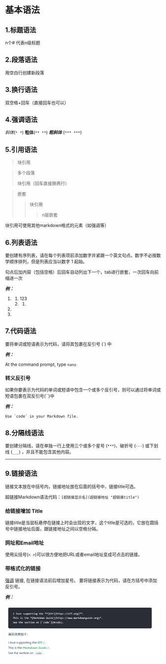 # 基本语法

## 1.标题语法

n个# 代表n级标题

## 2.段落语法

用空白行创建新段落

## 3.换行语法

双空格+回车（直接回车也可以）

## 4.强调语法

*斜体*(`* *`)         **粗体**(`** **`)          ***粗斜体*** (`*** ***`)

## 5.引用语法

> 块引用

> 多个段落
>
> 块引用（回车直接换两行）

> 嵌套
>
> > 块引用
> >
> > > n层嵌套

块引用可使用其他markdown格式的元素（如强调等）

## 6.列表语法

要创建有序列表，请在每个列表项前添加数字并紧跟一个英文句点。数字不必按数学顺序排列，但是列表应当以数字 1 起始。

句点后加内容（包括空格）后回车自动列出下一个，tab进行嵌套，一次回车向前缩进一次

***例：***

1. 
   1. 123
   2.  
      1.  
2.  
3.  

## 7.代码语法

要将单词或短语表示为代码，请将其包裹在反引号 (`) 中

***例：***

At the command prompt, type `nano`

### 转义反引号

如果你要表示为代码的单词或短语中包含一个或多个反引号，则可以通过将单词或短语包裹在双反引号(``)中

***例：***

```
Use `code` in your Markdown file.
```

## 8.分隔线语法

要创建分隔线，请在单独一行上使用三个或多个星号 (`***`)、破折号 (`---`) 或下划线 (`___`) ，并且不能包含其他内容。

****

## 9.链接语法

链接文本放在中括号内，链接地址放在后面的括号中，链接title可选。

超链接Markdown语法代码：`[超链接显示名](超链接地址 "超链接title")`

### 给链接增加 Title

链接title是当鼠标悬停在链接上时会出现的文字，这个title是可选的，它放在圆括号中链接地址后面，跟链接地址之间以空格分隔。

### 网址和Email地址

使用尖括号(`< >`)可以很方便地把URL或者email地址变成可点击的链接。

### 带格式化的链接

[强调](https://markdown.com.cn/basic-syntax/links.html#emphasis) 链接, 在链接语法前后增加星号。 要将链接表示为代码，请在方括号中添加反引号。

***例：***

![img](https://github.com/strv122bvm/typora.img/blob/main/QQ%E6%88%AA%E5%9B%BE20240117014340.png)



